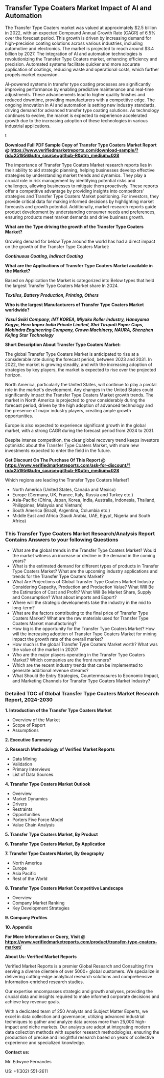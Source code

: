 <h2>Transfer Type Coaters Market Impact of AI and Automation</h2><p>The Transfer Type Coaters market was valued at approximately $2.5 billion in 2022, with an expected Compound Annual Growth Rate (CAGR) of 6.5% over the forecast period. This growth is driven by increasing demand for high-precision coating solutions across various industries, including automotive and electronics. The market is projected to reach around $3.4 billion by 2027. The integration of AI and automation technologies is revolutionizing the Transfer Type Coaters market, enhancing efficiency and precision. Automated systems facilitate quicker and more accurate application of coatings, reducing waste and operational costs, which further propels market expansion.</p><p>AI-powered systems in transfer type coating processes are significantly improving performance by enabling predictive maintenance and real-time adjustments. These advancements lead to higher quality finishes and reduced downtime, providing manufacturers with a competitive edge. The ongoing innovation in AI and automation is setting new industry standards, driving demand for advanced transfer type coating solutions. As technology continues to evolve, the market is expected to experience accelerated growth due to the increasing adoption of these technologies in various industrial applications.</p>t</p><p id="" class=""><strong>Download Full PDF Sample Copy of Transfer Type Coaters Market Report @ <a href="https://www.verifiedmarketreports.com/download-sample/?rid=251956&utm_source=github-R&utm_medium=028" target="_blank">https://www.verifiedmarketreports.com/download-sample/?rid=251956&utm_source=github-R&utm_medium=028</a></strong></p><p>The importance of&nbsp;Transfer Type Coaters Market research reports lies in their ability to aid strategic planning, helping businesses develop effective strategies by understanding market trends and dynamics. They play a crucial role in risk management by identifying potential risks and challenges, allowing businesses to mitigate them proactively. These reports offer a competitive advantage by providing insights into competitors' strategies and Transfer Type Coaters Market positioning. For investors, they provide critical data for making informed decisions by highlighting market forecasts and growth potential. Additionally, market research reports guide product development by understanding consumer needs and preferences, ensuring products meet market demands and drive business growth.</p><p><strong>What are the&nbsp;Type driving the growth of the Transfer Type Coaters Market?</strong></p><p id="" class="">Growing demand for below Type around the world has had a direct impact on the growth of the Transfer Type Coaters Market:</p><em><strong>Continuous Coating, Indirect Coating</strong></em></p><strong>What are the&nbsp;Applications&nbsp;of Transfer Type Coaters Market available in the Market?</strong></p><p id="" class="">Based on Application the Market is categorized into Below types that held the largest Transfer Type Coaters Market share In 2024.</p><em><strong>Textiles, Battery Production, Printing, Others</strong></em></p><strong>Who is the largest Manufacturers of Transfer Type Coaters Market worldwide?</strong></p><p><em><strong>Yasui Seiki Company, INT KOREA, Miyako Roller Industry, Hanayama Kogyo, Hero Impex India Private Limited, Shri Tirupati Paper Cups, Mohindra Engineering Company, Crown Machinery, NAURA, Shenzhen Kejing Star Technology</strong></em></p><p id="" class=""><strong>Short Description About Transfer Type Coaters Market:</strong></p><p>The global Transfer Type Coaters Market is anticipated to rise at a considerable rate during the forecast period, between 2023 and 2031. In 2022, the market is growing steadily, and with the increasing adoption of strategies by key players, the market is expected to rise over the projected horizon.</p><p>North America, particularly the United States, will continue to play a pivotal role in the market's development. Any changes in the United States could significantly impact the Transfer Type Coaters Market growth trends. The market in North America is projected to grow considerably during the forecast period, driven by the high adoption of advanced technology and the presence of major industry players, creating ample growth opportunities.</p><p>Europe is also expected to experience significant growth in the global market, with a strong CAGR during the forecast period from 2024 to 2031.</p><p>Despite intense competition, the clear global recovery trend keeps investors optimistic about the Transfer Type Coaters Market, with more new investments expected to enter the field in the future.</p><p id="" class=""><strong>Get Discount On The Purchase Of This Report @ <a href="https://www.verifiedmarketreports.com/ask-for-discount/?rid=251956&utm_source=github-R&utm_medium=028" target="_blank">https://www.verifiedmarketreports.com/ask-for-discount/?rid=251956&utm_source=github-R&utm_medium=028</a></strong></p>Which regions are leading the Transfer Type Coaters Market?</p><ul><li>North America (United States, Canada and Mexico)</li><li>Europe (Germany, UK, France, Italy, Russia and Turkey etc.)</li><li>Asia-Pacific (China, Japan, Korea, India, Australia, Indonesia, Thailand, Philippines, Malaysia and Vietnam)</li><li>South America (Brazil, Argentina, Columbia etc.)</li><li>Middle East and Africa (Saudi Arabia, UAE, Egypt, Nigeria and South Africa)</li></ul><h3 id="" class="">This Transfer Type Coaters Market Research/Analysis Report Contains Answers to your following Questions</h3><ul><li>What are the global trends in the Transfer Type Coaters Market? Would the market witness an increase or decline in the demand in the coming years?</li><li>What is the estimated demand for different types of products in Transfer Type Coaters Market? What are the upcoming industry applications and trends for the Transfer Type Coaters Market?</li><li>What Are Projections of Global Transfer Type Coaters Market Industry Considering Capacity, Production and Production Value? What Will Be the Estimation of Cost and Profit? What Will Be Market Share, Supply and Consumption? What about imports and Export?</li><li>Where will the strategic developments take the industry in the mid to long-term?</li><li>What are the factors contributing to the final price of Transfer Type Coaters Market? What are the raw materials used for Transfer Type Coaters Market manufacturing?</li><li>How big is the opportunity for the Transfer Type Coaters Market? How will the increasing adoption of Transfer Type Coaters Market for mining impact the growth rate of the overall market?</li><li>How much is the global Transfer Type Coaters Market worth? What was the value of the market In 2020?</li><li>Who are the major players operating in the Transfer Type Coaters Market? Which companies are the front runners?</li><li>Which are the recent industry trends that can be implemented to generate additional revenue streams?</li><li>What Should Be Entry Strategies, Countermeasures to Economic Impact, and Marketing Channels for Transfer Type Coaters Market Industry?</li></ul><h3 id="" class="">Detailed TOC of Global Transfer Type Coaters Market Research Report, 2024-2030</h3><p id="" class=""><strong>1. Introduction of the Transfer Type Coaters Market</strong></p><ul><li>Overview of the Market</li><li>Scope of Report</li><li>Assumptions</li></ul><p id="" class=""><strong>2. Executive Summary</strong></p><p id="" class=""><strong>3. Research Methodology of Verified Market Reports</strong></p><ul><li>Data Mining</li><li>Validation</li><li>Primary Interviews</li><li>List of Data Sources</li></ul><p id="" class=""><strong>4. Transfer Type Coaters Market Outlook</strong></p><ul><li>Overview</li><li>Market Dynamics</li><li>Drivers</li><li>Restraints</li><li>Opportunities</li><li>Porters Five Force Model</li><li>Value Chain Analysis</li></ul><p id="" class=""><strong>5. Transfer Type Coaters Market, By Product</strong></p><p id="" class=""><strong>6. Transfer Type Coaters Market, By Application</strong></p><p id="" class=""><strong>7. Transfer Type Coaters Market, By Geography</strong></p><ul><li>North America</li><li>Europe</li><li>Asia Pacific</li><li>Rest of the World</li></ul><p id="" class=""><strong>8. Transfer Type Coaters Market Competitive Landscape</strong></p><ul><li>Overview</li><li>Company Market Ranking</li><li>Key Development Strategies</li></ul><p id="" class=""><strong>9. Company Profiles</strong></p><p id="" class=""><strong>10. Appendix</strong></p><p id="" class=""><strong>For More Information or Query, Visit @ <a href="https://www.verifiedmarketreports.com/product/transfer-type-coaters-market/" target="_blank">https://www.verifiedmarketreports.com/product/transfer-type-coaters-market/</a></strong></p><p id="" class=""><strong>About Us: Verified Market Reports</strong></p><p id="" class="">Verified Market Reports is a premier Global Research and Consulting firm serving a diverse clientele of over 5000+ global customers. We specialize in delivering cutting-edge analytical research solutions and comprehensive information-enriched research studies.</p><p id="" class="">Our expertise encompasses strategic and growth analyses, providing the crucial data and insights required to make informed corporate decisions and achieve key revenue goals.</p><p id="" class="">With a dedicated team of 250 Analysts and Subject Matter Experts, we excel in data collection and governance, utilizing advanced industrial techniques to gather and analyze data across more than 25,000 high-impact and niche markets. Our analysts are adept at integrating modern data collection methods with superior research methodologies, ensuring the production of precise and insightful research based on years of collective experience and specialized knowledge.</p><p id="" class=""><strong>Contact us:</strong></p><p id="" class="">Mr. Edwyne Fernandes</p><p id="" class="">US: +1(302) 551-2611</p>